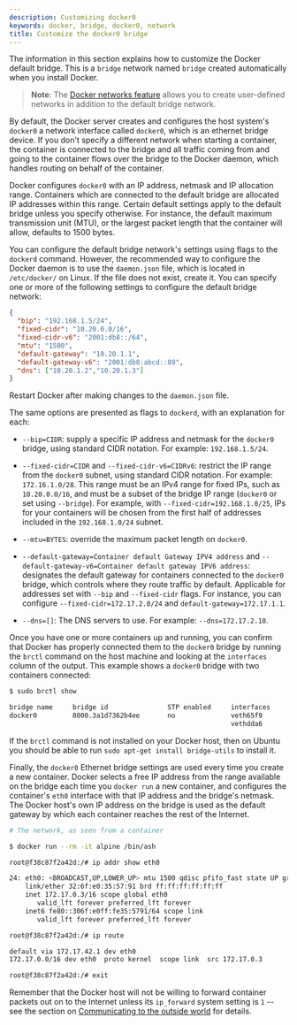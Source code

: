 ```yaml
---
description: Customizing docker0
keywords: docker, bridge, docker0, network
title: Customize the docker0 bridge
---
```


The information in this section explains how to customize the Docker default
bridge. This is a `bridge` network named `bridge` created automatically when you
install Docker.

> **Note**: The [Docker networks feature](/engine/userguide/networking/index.md)
> allows you to create user-defined networks in addition to the default bridge network.

By default, the Docker server creates and configures the host system's `docker0`
a network interface called `docker0`, which is an ethernet bridge device. If you
don't specify a different network when starting a container, the container is
connected to the bridge and all traffic coming from and going to the container
flows over the bridge to the Docker daemon, which handles routing on behalf of
the container.

Docker configures `docker0` with an IP address, netmask and IP allocation range.
Containers which are connected to the default bridge are allocated IP addresses
within this range. Certain default settings apply to the default bridge unless
you specify otherwise. For instance, the default maximum transmission unit (MTU),
or the largest packet length that the container will allow, defaults to 1500
bytes.

You can configure the default bridge network's settings using flags to the
`dockerd` command. However, the recommended way to configure the Docker daemon
is to use the `daemon.json` file, which is located in `/etc/docker/` on Linux.
If the file does not exist, create it. You can specify one or more of the
following settings to configure the default bridge network:

```json
{
  "bip": "192.168.1.5/24",
  "fixed-cidr": "10.20.0.0/16",
  "fixed-cidr-v6": "2001:db8::/64",
  "mtu": "1500",
  "default-gateway": "10.20.1.1",
  "default-gateway-v6": "2001:db8:abcd::89",
  "dns": ["10.20.1.2","10.20.1.3"]
}
```

Restart Docker after making changes to the `daemon.json` file.

The same options are presented as flags to `dockerd`, with an explanation for
each:

- `--bip=CIDR`: supply a specific IP address and netmask for the `docker0`
  bridge, using standard CIDR notation. For example: `192.168.1.5/24`.

- `--fixed-cidr=CIDR` and `--fixed-cidr-v6=CIDRv6`: restrict the IP range from
  the `docker0` subnet, using standard CIDR notation. For example:
  `172.16.1.0/28`. This range must be an IPv4 range for fixed IPs, such as
  `10.20.0.0/16`, and must be a subset of the bridge IP range (`docker0` or set
  using `--bridge`). For example, with `--fixed-cidr=192.168.1.0/25`, IPs for
  your containers will be chosen from the first half of addresses included in
  the `192.168.1.0/24` subnet.

- `--mtu=BYTES`: override the maximum packet length on `docker0`.

- `--default-gateway=Container default Gateway IPV4 address` and
  `--default-gateway-v6=Container default gateway IPV6 address`: designates the
  default gateway for containers connected to the `docker0` bridge, which
  controls where they route traffic by default. Applicable for addresses set
  with `--bip` and `--fixed-cidr` flags. For instance, you can configure
  `--fixed-cidr=172.17.2.0/24` and `default-gateway=172.17.1.1`.

- `--dns=[]`: The DNS servers to use. For example: `--dns=172.17.2.10`.

Once you have one or more containers up and running, you can confirm that Docker
has properly connected them to the `docker0` bridge by running the `brctl`
command on the host machine and looking at the `interfaces` column of the
output.  This example shows a `docker0` bridge with two containers connected:

```bash
$ sudo brctl show

bridge name     bridge id               STP enabled     interfaces
docker0         8000.3a1d7362b4ee       no              veth65f9
                                                        vethdda6
```

If the `brctl` command is not installed on your Docker host, then on Ubuntu you
should be able to run `sudo apt-get install bridge-utils` to install it.

Finally, the `docker0` Ethernet bridge settings are used every time you create a
new container.  Docker selects a free IP address from the range available on the
bridge each time you `docker run` a new container, and configures the
container's `eth0` interface with that IP address and the bridge's netmask.  The
Docker host's own IP address on the bridge is used as the default gateway by
which each container reaches the rest of the Internet.

```bash
# The network, as seen from a container

$ docker run --rm -it alpine /bin/ash

root@f38c87f2a42d:/# ip addr show eth0

24: eth0: <BROADCAST,UP,LOWER_UP> mtu 1500 qdisc pfifo_fast state UP group default qlen 1000
    link/ether 32:6f:e0:35:57:91 brd ff:ff:ff:ff:ff:ff
    inet 172.17.0.3/16 scope global eth0
       valid_lft forever preferred_lft forever
    inet6 fe80::306f:e0ff:fe35:5791/64 scope link
       valid_lft forever preferred_lft forever

root@f38c87f2a42d:/# ip route

default via 172.17.42.1 dev eth0
172.17.0.0/16 dev eth0  proto kernel  scope link  src 172.17.0.3

root@f38c87f2a42d:/# exit
```

Remember that the Docker host will not be willing to forward container packets
out on to the Internet unless its `ip_forward` system setting is `1` -- see the
section on
[Communicating to the outside world](container-communication.md#communicating-to-the-outside-world)
for details.

